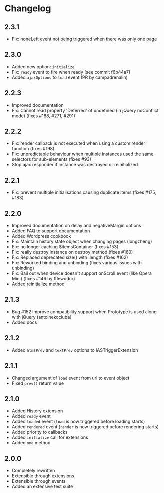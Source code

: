 Changelog
=========

## 2.3.1

* Fix: noneLeft event not being triggered when there was only one page

## 2.3.0

* Added new option: `initialize`
* Fix: `ready` event to fire when ready (see commit f6b44a7)
* Added `ajaxOptions` to `load` event (PR by campadrenalin)

## 2.2.3

* Improved documentation
* Fix: Cannot read property 'Deferred' of undefined (in jQuery noConflict mode) (fixes #188, #271, #291)

## 2.2.2

* Fix: render callback is not executed when using a custom render function (fixes #198)
* Fix: unpredictable behaviour when multiple instances used the same selectors for sub-elements (fixes #93)
* Stop ajax responder if instance was destroyed or reinitialized

## 2.2.1

* Fix: prevent multiple initialisations causing duplicate items (fixes #175, #183)

## 2.2.0

* Improved documentation on delay and negativeMargin options
* Added FAQ to support documentation
* Added Wordpress cookbook
* Fix: Maintain history state object when changing pages (longzheng)
* Fix: no longer caching $itemsContainer (fixes #153)
* Fix: really destroy instance on destroy method (fixes #160)
* Fix: Replaced deprecated size() with .length (fixes #162)
* Fix: Reworked binding and unbinding (fixes various issues with unbinding)
* Fix: Bail out when device doesn't support onScroll event (like Opera Mini) (fixes #146 by fflewddur)
* Added reinitialize method

## 2.1.3

* Bug #152 Improve compatibility support when Prototype is used along with jQuery (antoinekociuba)
* Added docs

## 2.1.2

* Added `htmlPrev` and `textPrev` options to IASTriggerExtension

## 2.1.1

* Changed argument of `load` event from url to event object
* Fixed `prev()` return value

## 2.1.0

* Added History extension
* Added `ready` event
* Added `loaded` event (`load` is now triggered before loading starts)
* Added `rendered` event (`render` is now triggered before rendering starts)
* Added priority to callbacks
* Added `initialize` call for extensions
* Added `one` method

## 2.0.0

* Completely rewritten
* Extensible through extensions
* Extensible through events
* Added an extensive test suite
